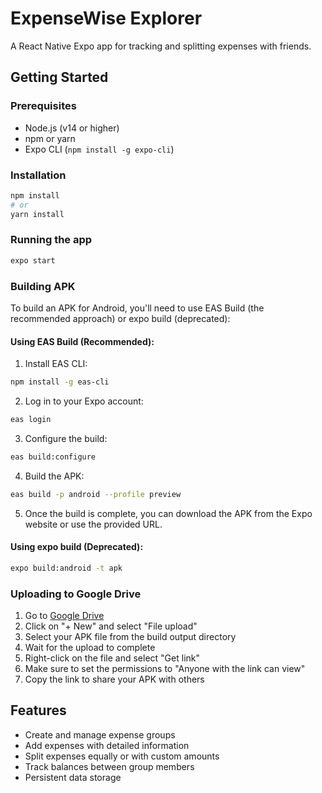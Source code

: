 
# ExpenseWise Explorer

A React Native Expo app for tracking and splitting expenses with friends.

## Getting Started

### Prerequisites

- Node.js (v14 or higher)
- npm or yarn
- Expo CLI (`npm install -g expo-cli`)

### Installation

```bash
npm install
# or
yarn install
```

### Running the app

```bash
expo start
```

### Building APK

To build an APK for Android, you'll need to use EAS Build (the recommended approach) or expo build (deprecated):

#### Using EAS Build (Recommended):

1. Install EAS CLI:
```bash
npm install -g eas-cli
```

2. Log in to your Expo account:
```bash
eas login
```

3. Configure the build:
```bash
eas build:configure
```

4. Build the APK:
```bash
eas build -p android --profile preview
```

5. Once the build is complete, you can download the APK from the Expo website or use the provided URL.

#### Using expo build (Deprecated):

```bash
expo build:android -t apk
```

### Uploading to Google Drive

1. Go to [Google Drive](https://drive.google.com)
2. Click on "+ New" and select "File upload"
3. Select your APK file from the build output directory
4. Wait for the upload to complete
5. Right-click on the file and select "Get link"
6. Make sure to set the permissions to "Anyone with the link can view"
7. Copy the link to share your APK with others

## Features

- Create and manage expense groups
- Add expenses with detailed information
- Split expenses equally or with custom amounts
- Track balances between group members
- Persistent data storage

